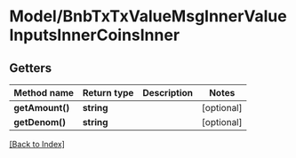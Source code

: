 # Model/BnbTxTxValueMsgInnerValueInputsInnerCoinsInner

## Getters

Method name | Return type | Description | Notes
------------ | ------------- | ------------- | -------------
**getAmount()** | **string** |  | [optional]
**getDenom()** | **string** |  | [optional]

[[Back to Index]](../index.md)
